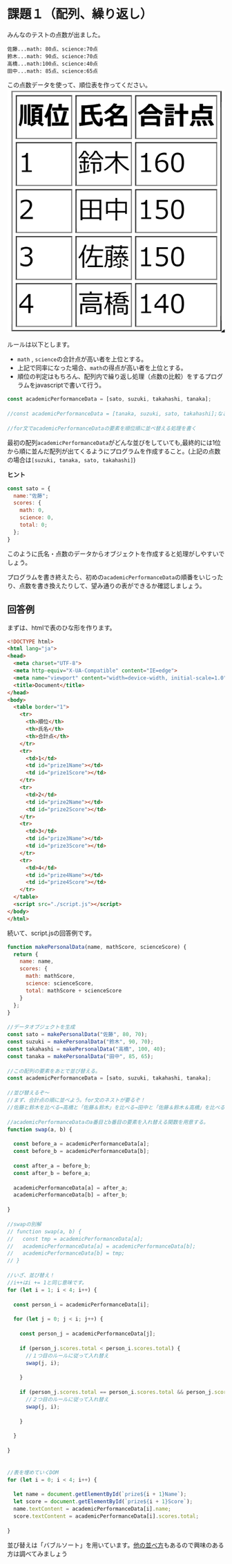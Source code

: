 # 課題１（配列、繰り返し）

みんなのテストの点数が出ました。
~~~
佐藤...math: 80点、science:70点
鈴木...math: 90点、science:70点
高橋...math:100点、science:40点
田中...math: 85点、science:65点
~~~

この点数データを使って、順位表を作ってください。
![image.jpg](./tableImage.png)

ルールは以下とします。

- `math` , `science`の合計点が高い者を上位とする。
- 上記で同率になった場合、`math`の得点が高い者を上位とする。
- 順位の判定はもちろん、配列内で繰り返し処理（点数の比較）をするプログラムをjavascriptで書いて行う。

~~~ javascript
const academicPerformanceData = [sato, suzuki, takahashi, tanaka];

//const academicPerformanceData = [tanaka, suzuki, sato, takahashi];などでも構わない。

//for文でacademicPerformanceDataの要素を順位順に並べ替える処理を書く
~~~

最初の配列`academicPerformanceData`がどんな並びをしていても,最終的には1位から順に並んだ配列が出てくるようにプログラムを作成すること。(上記の点数の場合は`[suzuki, tanaka, sato, takahashi]`)

__ヒント__
~~~ javascript
const sato = {
  name:"佐藤";
  scores: {
    math: 0,
    science: 0,
    total: 0;
  };
}
~~~

このように氏名・点数のデータからオブジェクトを作成すると処理がしやすいでしょう。

プログラムを書き終えたら、初めの`academicPerformanceData`の順番をいじったり、点数を書き換えたりして、望み通りの表ができるか確認しましょう。
## 回答例
まずは、htmlで表のひな形を作ります。
~~~html title="index.html"
<!DOCTYPE html>
<html lang="ja">
<head>
  <meta charset="UTF-8">
  <meta http-equiv="X-UA-Compatible" content="IE=edge">
  <meta name="viewport" content="width=device-width, initial-scale=1.0">
  <title>Document</title>
</head>
<body>
  <table border="1">
    <tr>
      <th>順位</th>
      <th>氏名</th>
      <th>合計点</th>
    </tr>
    <tr>
      <td>1</td>
      <td id="prize1Name"></td>
      <td id="prize1Score"></td>
    </tr>
    <tr>
      <td>2</td>
      <td id="prize2Name"></td>
      <td id="prize2Score"></td>
    </tr>
    <tr>
      <td>3</td>
      <td id="prize3Name"></td>
      <td id="prize3Score"></td>
    </tr>
    <tr>
      <td>4</td>
      <td id="prize4Name"></td>
      <td id="prize4Score"></td>
    </tr>
  </table>
  <script src="./script.js"></script>
</body>
</html>
~~~

続いて、script.jsの回答例です。
~~~javascript title="script.js"
function makePersonalData(name, mathScore, scienceScore) {
  return {
    name: name,
    scores: {
      math: mathScore,
      science: scienceScore,
      total: mathScore + scienceScore
    }
  };
}

//データオブジェクトを生成
const sato = makePersonalData("佐藤", 80, 70);
const suzuki = makePersonalData("鈴木", 90, 70);
const takahashi = makePersonalData("高橋", 100, 40);
const tanaka = makePersonalData("田中", 85, 65);

//この配列の要素をあとで並び替える。
const academicPerformanceData = [sato, suzuki, takahashi, tanaka];

//並び替えるぞ～
//まず、合計点の順に並べよう。for文のネストが要るぞ！
//佐藤と鈴木を比べる→高橋と「佐藤＆鈴木」を比べる→田中と「佐藤＆鈴木＆高橋」を比べる

//academicPerformanceDataのa番目とb番目の要素を入れ替える関数を用意する。
function swap(a, b) {

  const before_a = academicPerformanceData[a];
  const before_b = academicPerformanceData[b];

  const after_a = before_b;
  const after_b = before_a;
  
  academicPerformanceData[a] = after_a;
  academicPerformanceData[b] = after_b;

}

//swapの別解
// function swap(a, b) {
//   const tmp = academicPerformanceData[a];
//   academicPerformanceData[a] = academicPerformanceData[b];
//   academicPerformanceData[b] = tmp;
// }

//いざ、並び替え！
//i++はi += 1と同じ意味です。
for (let i = 1; i < 4; i++) {

  const person_i = academicPerformanceData[i];

  for (let j = 0; j < i; j++) {

    const person_j = academicPerformanceData[j];
    
    if (person_j.scores.total < person_i.scores.total) {
      //１つ目のルールに従って入れ替え
      swap(j, i);
    
    }  

    if (person_j.scores.total == person_i.scores.total && person_j.scores.math < person_i.scores.math) {
      //２つ目のルールに従って入れ替え
      swap(j, i);

    }

  }

}


//表を埋めていくDOM
for (let i = 0; i < 4; i++) {

  let name = document.getElementById(`prize${i + 1}Name`);
  let score = document.getElementById(`prize${i + 1}Score`);
  name.textContent = academicPerformanceData[i].name;
  score.textContent = academicPerformanceData[i].scores.total;

}
~~~

並び替えは「バブルソート」を用いています。[他の並べ方](https://products.sint.co.jp/topsic/blog/algorithm-type)もあるので興味のある方は調べてみましょう